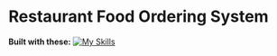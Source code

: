 # Restaurant Food Ordering System

**Built with these:** 
[![My Skills](https://skillicons.dev/icons?i=html,css,js,java,mysql,figma&theme=light)](https://skillicons.dev)
